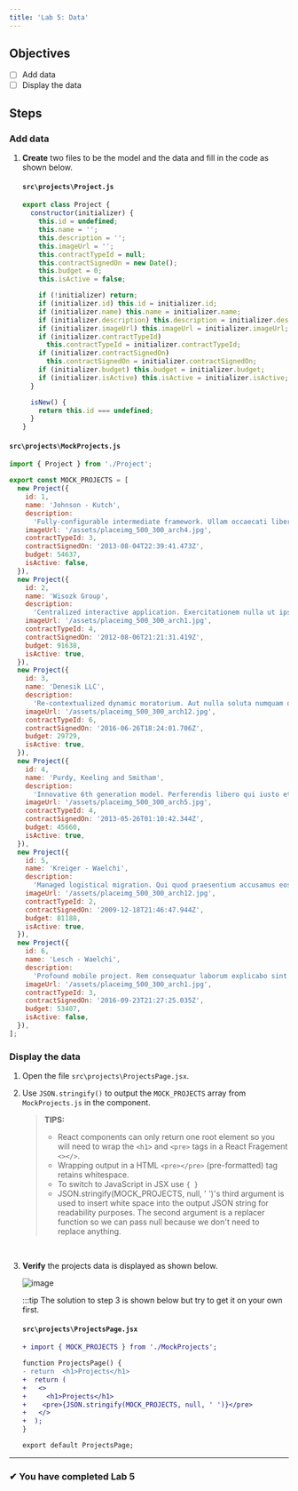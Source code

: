 ```yaml
---
title: 'Lab 5: Data'
---
```


## Objectives

- [ ] Add data
- [ ] Display the data

## Steps

### Add data

1. **Create** two files to be the model and the data and fill in the code as shown below.

   #### `src\projects\Project.js`

   ```jsx
   export class Project {
     constructor(initializer) {
       this.id = undefined;
       this.name = '';
       this.description = '';
       this.imageUrl = '';
       this.contractTypeId = null;
       this.contractSignedOn = new Date();
       this.budget = 0;
       this.isActive = false;

       if (!initializer) return;
       if (initializer.id) this.id = initializer.id;
       if (initializer.name) this.name = initializer.name;
       if (initializer.description) this.description = initializer.description;
       if (initializer.imageUrl) this.imageUrl = initializer.imageUrl;
       if (initializer.contractTypeId)
         this.contractTypeId = initializer.contractTypeId;
       if (initializer.contractSignedOn)
         this.contractSignedOn = initializer.contractSignedOn;
       if (initializer.budget) this.budget = initializer.budget;
       if (initializer.isActive) this.isActive = initializer.isActive;
     }

     isNew() {
       return this.id === undefined;
     }
   }
   ```

#### `src\projects\MockProjects.js`

```js
import { Project } from './Project';

export const MOCK_PROJECTS = [
  new Project({
    id: 1,
    name: 'Johnson - Kutch',
    description:
      'Fully-configurable intermediate framework. Ullam occaecati libero laudantium nihil voluptas omnis.',
    imageUrl: '/assets/placeimg_500_300_arch4.jpg',
    contractTypeId: 3,
    contractSignedOn: '2013-08-04T22:39:41.473Z',
    budget: 54637,
    isActive: false,
  }),
  new Project({
    id: 2,
    name: 'Wisozk Group',
    description:
      'Centralized interactive application. Exercitationem nulla ut ipsam vero quasi enim quos doloribus voluptatibus.',
    imageUrl: '/assets/placeimg_500_300_arch1.jpg',
    contractTypeId: 4,
    contractSignedOn: '2012-08-06T21:21:31.419Z',
    budget: 91638,
    isActive: true,
  }),
  new Project({
    id: 3,
    name: 'Denesik LLC',
    description:
      'Re-contextualized dynamic moratorium. Aut nulla soluta numquam qui dolor architecto et facere dolores.',
    imageUrl: '/assets/placeimg_500_300_arch12.jpg',
    contractTypeId: 6,
    contractSignedOn: '2016-06-26T18:24:01.706Z',
    budget: 29729,
    isActive: true,
  }),
  new Project({
    id: 4,
    name: 'Purdy, Keeling and Smitham',
    description:
      'Innovative 6th generation model. Perferendis libero qui iusto et ullam cum sint molestias vel.',
    imageUrl: '/assets/placeimg_500_300_arch5.jpg',
    contractTypeId: 4,
    contractSignedOn: '2013-05-26T01:10:42.344Z',
    budget: 45660,
    isActive: true,
  }),
  new Project({
    id: 5,
    name: 'Kreiger - Waelchi',
    description:
      'Managed logistical migration. Qui quod praesentium accusamus eos hic non error modi et.',
    imageUrl: '/assets/placeimg_500_300_arch12.jpg',
    contractTypeId: 2,
    contractSignedOn: '2009-12-18T21:46:47.944Z',
    budget: 81188,
    isActive: true,
  }),
  new Project({
    id: 6,
    name: 'Lesch - Waelchi',
    description:
      'Profound mobile project. Rem consequatur laborum explicabo sint odit et illo voluptas expedita.',
    imageUrl: '/assets/placeimg_500_300_arch1.jpg',
    contractTypeId: 3,
    contractSignedOn: '2016-09-23T21:27:25.035Z',
    budget: 53407,
    isActive: false,
  }),
];
```

### Display the data

1. Open the file `src\projects\ProjectsPage.jsx`.
2. Use `JSON.stringify()` to output the `MOCK_PROJECTS` array from `MockProjects.js` in the component.

   > **TIPS:**
   >
   > - React components can only return one root element so you will need to wrap the `<h1>` and `<pre>` tags in a React Fragement `<></>`.
   > - Wrapping output in a HTML `<pre></pre>` (pre-formatted) tag retains whitespace.
   > - To switch to JavaScript in JSX use `{ }`
   > - JSON.stringify(MOCK_PROJECTS, null, ' ')'s third argument is used to insert white space into the output JSON string for readability purposes.
   >   The second argument is a replacer function so we can pass null because we don't need to replace anything.

   <br/>

3. **Verify** the projects data is displayed as shown below.

   ![image](https://user-images.githubusercontent.com/1474579/64889510-85efa380-d63b-11e9-8dc5-86f6dce8cec2.png)

   :::tip
   The solution to step 3 is shown below but try to get it on your own first.

   #### `src\projects\ProjectsPage.jsx`

   ```diff
   + import { MOCK_PROJECTS } from './MockProjects';

   function ProjectsPage() {
   - return  <h1>Projects</h1>
   +  return (
   +   <>
   +     <h1>Projects</h1>
   +    <pre>{JSON.stringify(MOCK_PROJECTS, null, ' ')}</pre>
   +   </>
   +  );
   }

   export default ProjectsPage;
   ```

---

### &#10004; You have completed Lab 5
